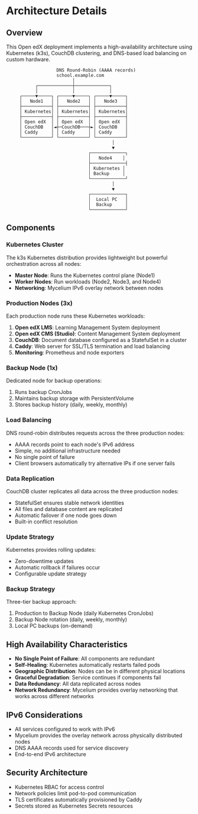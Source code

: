 # Architecture Details

## Overview

This Open edX deployment implements a high-availability architecture using Kubernetes (k3s), CouchDB clustering, and DNS-based load balancing on custom hardware.

```
                   DNS Round-Robin (AAAA records)
                   school.example.com
                         │
           ┌─────────────┼─────────────┐
           │             │             │
     ┌─────▼─────┐ ┌─────▼─────┐ ┌─────▼─────┐
     │   Node1   │ │   Node2   │ │   Node3   │
     ├───────────┤ ├───────────┤ ├───────────┤
     │ Kubernetes│ │ Kubernetes│ │ Kubernetes│
     ├───────────┤ ├───────────┤ ├───────────┤
     │ Open edX  │ │ Open edX  │ │ Open edX  │
     │ CouchDB   │◄┼─CouchDB───┼►│ CouchDB   │
     │ Caddy     │ │ Caddy     │ │ Caddy     │
     └───────────┘ └───────────┘ └───────────┘
                                        │
                                        ▼
                               ┌─────────────┐
                               │   Node4    │
                               ├─────────────┤
                               │ Kubernetes │
                               │ Backup     │
                               └─────────────┘
                                        │
                                        ▼
                               ┌─────────────┐
                               │  Local PC   │
                               │  Backup     │
                               └─────────────┘
```

## Components

### Kubernetes Cluster

The k3s Kubernetes distribution provides lightweight but powerful orchestration across all nodes:

- **Master Node**: Runs the Kubernetes control plane (Node1)
- **Worker Nodes**: Run workloads (Node2, Node3, and Node4)
- **Networking**: Mycelium IPv6 overlay network between nodes

### Production Nodes (3x)

Each production node runs these Kubernetes workloads:

1. **Open edX LMS**: Learning Management System deployment
2. **Open edX CMS (Studio)**: Content Management System deployment
3. **CouchDB**: Document database configured as a StatefulSet in a cluster
4. **Caddy**: Web server for SSL/TLS termination and load balancing
5. **Monitoring**: Prometheus and node exporters

### Backup Node (1x)

Dedicated node for backup operations:
1. Runs backup CronJobs
2. Maintains backup storage with PersistentVolume
3. Stores backup history (daily, weekly, monthly)

### Load Balancing

DNS round-robin distributes requests across the three production nodes:
- AAAA records point to each node's IPv6 address
- Simple, no additional infrastructure needed
- No single point of failure
- Client browsers automatically try alternative IPs if one server fails

### Data Replication

CouchDB cluster replicates all data across the three production nodes:
- StatefulSet ensures stable network identities
- All files and database content are replicated
- Automatic failover if one node goes down
- Built-in conflict resolution

### Update Strategy

Kubernetes provides rolling updates:
- Zero-downtime updates
- Automatic rollback if failures occur
- Configurable update strategy

### Backup Strategy

Three-tier backup approach:
1. Production to Backup Node (daily Kubernetes CronJobs)
2. Backup Node rotation (daily, weekly, monthly)
3. Local PC backups (on-demand)

## High Availability Characteristics

- **No Single Point of Failure**: All components are redundant
- **Self-Healing**: Kubernetes automatically restarts failed pods
- **Geographic Distribution**: Nodes can be in different physical locations
- **Graceful Degradation**: Service continues if components fail
- **Data Redundancy**: All data replicated across nodes
- **Network Redundancy**: Mycelium provides overlay networking that works across different networks

## IPv6 Considerations

- All services configured to work with IPv6
- Mycelium provides the overlay network across physically distributed nodes
- DNS AAAA records used for service discovery
- End-to-end IPv6 architecture

## Security Architecture

- Kubernetes RBAC for access control
- Network policies limit pod-to-pod communication
- TLS certificates automatically provisioned by Caddy
- Secrets stored as Kubernetes Secrets resources
